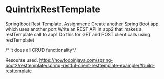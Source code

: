 # QuintrixRestTemplate
Spring boot Rest Template.
Assignment: Create another Spring Boot app which uses another port
Write an REST API in app2 that makes a restTemplate call to app1
Do this for GET and POST client calls using restTemplatet

/* it does all CRUD functionality*/

Resourse used.
https://howtodoinjava.com/spring-boot2/resttemplate/spring-restful-client-resttemplate-example/#build-resttemplate

